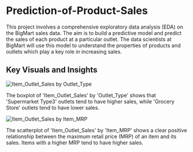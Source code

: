 # Prediction-of-Product-Sales

This project involves a comprehensive exploratory data analysis (EDA) on the BigMart sales data. The aim is to build a predictive model and predict the sales of each product at a particular outlet. The data scientists at BigMart will use this model to understand the properties of products and outlets which play a key role in increasing sales.

## Key Visuals and Insights

![Item_Outlet_Sales by Outlet_Type](images/Outlet_Type_Boxplot.png)

The boxplot of 'Item_Outlet_Sales' by 'Outlet_Type' shows that 'Supermarket Type3' outlets tend to have higher sales, while 'Grocery Store' outlets tend to have lower sales.

![Item_Outlet_Sales by Item_MRP](images/Item_MRP_Scatterplot.png)

The scatterplot of 'Item_Outlet_Sales' by 'Item_MRP' shows a clear positive relationship between the maximum retail price (MRP) of an item and its sales. Items with a higher MRP tend to have higher sales.
